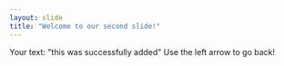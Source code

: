 ```yaml
---
layout: slide
title: "Welcome to our second slide!"
---
```

Your text: "this was successfully added"
Use the left arrow to go back!
